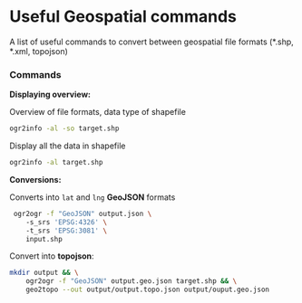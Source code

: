 # Useful Geospatial commands 

A list of useful commands to convert between geospatial file formats (\*.shp, \*.xml, topojson)


### Commands

**Displaying overview:**


Overview of file formats, data type of shapefile

```sh
ogr2info -al -so target.shp
```

Display all the data in shapefile

```sh
ogr2info -al target.shp
```

**Conversions:**  

Converts into `lat` and `lng` **GeoJSON** formats

```sh
 ogr2ogr -f "GeoJSON" output.json \ 
    -s_srs 'EPSG:4326' \ 
    -t_srs 'EPSG:3081' \
    input.shp 
```

Convert into **topojson**:

```sh
mkdir output && \
    ogr2ogr -f "GeoJSON" output.geo.json target.shp && \
    geo2topo --out output/output.topo.json output/ouput.geo.json

```



